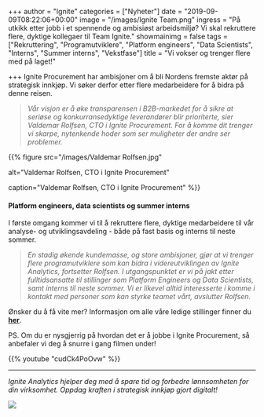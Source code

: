 +++
author = "Ignite"
categories = ["Nyheter"]
date = "2019-09-09T08:22:06+00:00"
image = "/images/Ignite Team.png"
ingress = "På utkikk etter jobb i et spennende og ambisiøst arbeidsmiljø? Vi skal rekruttere flere, dyktige kollegaer til Team Ignite."
showmainimg = false
tags = ["Rekruttering", "Programutviklere", "Platform engineers", "Data Scientists", "Interns", "Summer interns", "Vekstfase"]
title = "Vi vokser og trenger flere med på laget!"

+++
Ignite Procurement har ambisjoner om å bli Nordens fremste aktør på strategisk innkjøp. Vi søker derfor etter flere medarbeidere for å bidra på denne reisen.

> _Vår visjon er å øke transparensen i B2B-markedet for å sikre at seriøse og konkurransedyktige leverandører blir prioriterte, sier Valdemar Rolfsen, CTO i Ignite Procurement. For å komme dit trenger vi skarpe, nytenkende hoder som ser muligheter der andre ser problemer._

{{% figure src="/images/Valdemar Rolfsen.jpg"

alt="Valdemar Rolfsen, CTO i Ignite Procurement"

caption="Valdemar Rolfsen, CTO i Ignite Procurement"
%}}

#### **Platform engineers, data scientists og summer interns**

I første omgang kommer vi til å rekruttere flere, dyktige medarbeidere til vår analyse- og utviklingsavdeling - både på fast basis og interns til neste sommer.

> _En stadig økende kundemasse, og store ambisjoner, gjør at vi trenger flere programutviklere som kan bidra i videreutviklingen av Ignite Analytics, fortsetter Rolfsen. I utgangspunktet er vi på jakt etter fulltidsansatte til stillinger som Platform Engineers og Data Scientists, samt interns til neste sommer. Vi er likevel alltid interesserte i komme i kontakt med personer som kan styrke teamet vårt, avslutter Rolfsen._

Ønsker du å få vite mer? Informasjon om alle våre ledige stillinger finner du [**her**](https://www.poption.com/companies/ignite/postings "Våre stillinger").

PS. Om du er nysgjerrig på hvordan det er å jobbe i Ignite Procurement, så anbefaler vi deg å snurre i gang filmen under!

{{% youtube "cudCk4PoOvw" %}}

***

_Ignite Analytics hjelper deg med å spare tid og forbedre lønnsomheten for din virksomhet. Oppdag kraften i strategisk innkjøp gjort digitalt!_

[![](https://www.ignite.no/images/Pr%C3%B8v%20Ignite%20Analytics%20-%201200%20x100.png)](https://www.ignite.no/ignite-analytics/demo/ "Prøv Ignite Analytics")